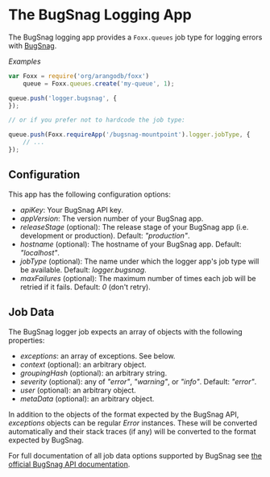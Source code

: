 # The BugSnag Logging App

The BugSnag logging app provides a `Foxx.queues` job type for logging errors with [BugSnag](https://bugsnag.com/).

*Examples*

```js
var Foxx = require('org/arangodb/foxx')
    queue = Foxx.queues.create('my-queue', 1);

queue.push('logger.bugsnag', {
});

// or if you prefer not to hardcode the job type:

queue.push(Foxx.requireApp('/bugsnag-mountpoint').logger.jobType, {
    // ...
});
```

## Configuration

This app has the following configuration options:

* *apiKey*: Your BugSnag API key.
* *appVersion*: The version number of your BugSnag app.
* *releaseStage* (optional): The release stage of your BugSnag app (i.e. development or production). Default: *"production"*.
* *hostname* (optional): The hostname of your BugSnag app. Default: *"localhost"*.
* *jobType* (optional): The name under which the logger app's job type will be available. Default: *logger.bugsnag*.
* *maxFailures* (optional): The maximum number of times each job will be retried if it fails. Default: *0* (don't retry).

## Job Data

The BugSnag logger job expects an array of objects with the following properties:

* *exceptions*: an array of exceptions. See below.
* *context* (optional): an arbitrary object.
* *groupingHash* (optional): an arbitrary string.
* *severity* (optional): any of *"error"*, *"warning"*, or *"info"*. Default: *"error"*.
* *user* (optional): an arbitrary object.
* *metaData* (optional): an arbitrary object.

In addition to the objects of the format expected by the BugSnag API, *exceptions* objects can be regular *Error* instances. These will be converted automatically and their stack traces (if any) will be converted to the format expected by BugSnag.

For full documentation of all job data options supported by BugSnag see [the official BugSnag API documentation](https://bugsnag.com/docs/notifier-api).
